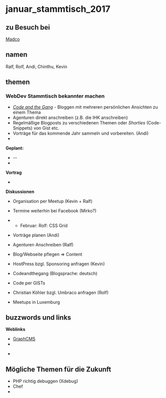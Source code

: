 # januar_stammtisch_2017

## zu Besuch bei 

[Madco](http://www.madco.de/)

## namen

Ralf, Rolf, Andi, Chinthu, Kevin

## themen

### WebDev Stammtisch bekannter machen

- [_Code and the Gang_](http://codeandthegang.com/) - Bloggen mit mehreren persönlichen Ansichten zu einem Thema
- Agenturen direkt anschreiben (z.B. die IHK anschreiben)
- Regelmäßige Blogposts zu verschiedenen Themen oder _Shorties_ (Code-Snippets) von Gist etc.
- Vorträge für das kommende Jahr sammeln und vorbereiten. (Andi)
- 

**Geplant:**

* --
* 

**Vortrag** 
 
* 

**Diskussionen**
 
* Organisation per Meetup (Kevin + Ralf)
* Termine weiterhin bei Facebook (Mirko?)
* * Februar: Rolf: CSS Grid
* Vorträge planen (Andi)
* Agenturen Anschreiben (Ralf)
* Blog/Webseite pflegen => Content
* HostPress bzgl. Sponsoring anfragen (Kevin)
* Codeandthegang (Blogsprache: deutsch)
* Code per GISTs
* Christian Köhler bzgl. Umbraco anfragen (Rolf)


* Meetups in Luxemburg

## buzzwords und links


**Weblinks**

- [GraphCMS](https://graphcms.com/)
- 


* []()

## Mögliche Themen für die Zukunft

* PHP richtig debuggen (Xdebug) 
* Chef
* 